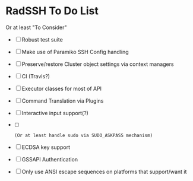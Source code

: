 # RadSSH To Do List
Or at least "To Consider"

 - [ ] Robust test suite
 - [ ] Make use of Paramiko SSH Config handling
 - [ ] Preserve/restore Cluster object settings via context managers
 - [ ] CI (Travis?)
 - [ ] Executor classes for most of API
 - [ ] Command Translation via Plugins
 - [ ] Interactive input support(?)
 - [ ]     (Or at least handle sudo via SUDO_ASKPASS mechanism)
 - [ ] ECDSA key support
 - [ ] GSSAPI Authentication 
 - [ ] Only use ANSI escape sequences on platforms that support/want it


